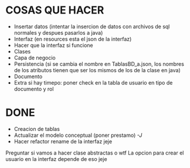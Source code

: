 # COSAS QUE HACER

* Insertar datos (intentar la insercion de datos con archivos de sql normales y despues pasarlos a java)
* Interfaz (en resources esta el json de la interfaz)
* Hacer que la interfaz si funcione
* Clases
* Capa de negocio
* Persistencia (si se cambia el nombre en TablasBD_a.json, los nombres de los atributos tienen que ser los mismos de los de la clase en java)
* Documento
* Extra si hay timepo: poner check en la tabla de usuario en tipo de documento y rol


# DONE
* Creacion de tablas
* Actualizar el modelo conceptual (poner prestamo) *-J*
* Hacer refactor rename de la interfaz jeje

Preguntar si vamos a hacer clase abstractas o wtf
La opcion para crear el usuario en la interfaz depende de eso jeje
